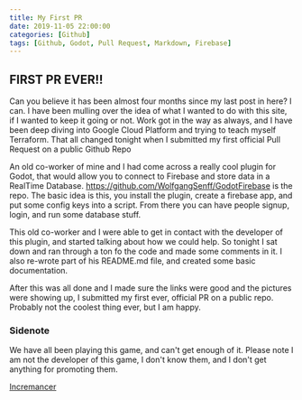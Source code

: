 ```yaml
---
title: My First PR
date: 2019-11-05 22:00:00
categories: [Github]
tags: [Github, Godot, Pull Request, Markdown, Firebase]
---
```


## FIRST PR EVER!!

Can you believe it has been almost four months since my last post in here? I can. I have been mulling over the idea of what I wanted to do with this site, if I wanted to keep it going or not. Work got in the way as always, and I have been deep diving into Google Cloud Platform and trying to teach myself Terraform. That all changed tonight when I submitted my first official Pull Request on a public Github Repo

<!--more-->

An old co-worker of mine and I had come across a really cool plugin for Godot, that would allow you to connect to Firebase and store data in a RealTime Database. <a href="https://github.com/WolfgangSenff/GodotFirebase">https://github.com/WolfgangSenff/GodotFirebase</a> is the repo. The basic idea is this, you install the plugin, create a firebase app, and put some config keys into a script. From there you can have people signup, login, and run some database stuff.

This old co-worker and I were able to get in contact with the developer of this plugin, and started talking about how we could help. So tonight I sat down and ran through a ton fo the code and made some comments in it. I also re-wrote part of his README.md file, and created some basic documentation.

After this was all done and I made sure the links were good and the pictures were showing up, I submitted my first ever, official PR on a public repo. Probably not the coolest thing ever, but I am happy.

### Sidenote

We have all been playing this game, and can't get enough of it. Please note I am not the developer of this game, I don't know them, and I don't get anything for promoting them.

<a href="https://incremancer.gti.nz/">Incremancer</a>